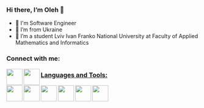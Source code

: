 ### Hi there, I’m Oleh 👋
- 🔭 I'm Software Engineer
- 🌱 I’m from Ukraine
- 👯 I’m a student Lviv Ivan Franko National University at Faculty of Applied Mathematics and Informatics
### Connect with me:
<a href="https://www.linkedin.com/in/oleh-voroniak/"><img align="left"  width = "42px" src="https://image.flaticon.com/icons/png/512/174/174857.png"/>
  <a href="https://www.instagram.com/avevoroniak/"><img align="left"  width = "42px" src="https://upload.wikimedia.org/wikipedia/commons/thumb/a/a5/Instagram_icon.png/1024px-Instagram_icon.png"/>
    
    
    
### Languages and Tools:
<img align="left"  width = "42px" src="https://upload.wikimedia.org/wikipedia/commons/7/7a/C_Sharp_logo.svg"/>
<img align="left"  width = "42px" src="https://upload.wikimedia.org/wikipedia/commons/thumb/e/ee/.NET_Core_Logo.svg/1200px-.NET_Core_Logo.svg.png"/>
<img align="left"  width = "42px" src="https://cdn.iconscout.com/icon/free/png-512/typescript-1174965.png"/>
<img align="left"  width = "42px" src="https://icon-library.com/images/javascript-icon-png/javascript-icon-png-23.jpg"/>
<img align="left"  width = "42px" src="https://image.flaticon.com/icons/svg/1216/1216733.svg"/>
<img align="left"  width = "42px" src="https://c7.hotpng.com/preview/66/60/930/web-development-cascading-style-sheets-css3-computer-icons-css.jpg"/>

<!--
**voroniak/voroniak** is a ✨ _special_ ✨ repository because its `README.md` (this file) appears on your GitHub profile.

Here are some ideas to get you started:

- 🔭 I’m currently working on ...
- 🌱 I’m currently learning ...
- 👯 I’m looking to collaborate on ...
- 🤔 I’m looking for help with ...
- 💬 Ask me about ...
- 📫 How to reach me: ...
- 😄 Pronouns: ...
- ⚡ Fun fact: ...
-->
